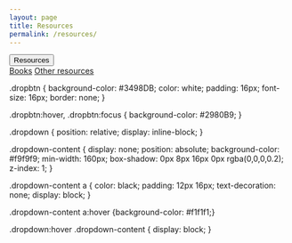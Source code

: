 ```yaml
---
layout: page
title: Resources
permalink: /resources/
---
```


<nav class="dropdown">
  <button class="dropbtn">Resources</button>
  <div class="dropdown-content">
    <a href="#">Books</a>
    <a href="#">Other resources</a>
    </div>
</nav>


.dropbtn {
  background-color: #3498DB;
  color: white;
  padding: 16px;
  font-size: 16px;
  border: none;
}

.dropbtn:hover, .dropbtn:focus {
  background-color: #2980B9;
}


.dropdown {
  position: relative;
  display: inline-block;
}


.dropdown-content {
  display: none;
  position: absolute;
  background-color: #f9f9f9;
  min-width: 160px;
  box-shadow: 0px 8px 16px 0px rgba(0,0,0,0.2);
  z-index: 1;
}


.dropdown-content a {
  color: black;
  padding: 12px 16px;
  text-decoration: none;
  display: block;
}


.dropdown-content a:hover {background-color: #f1f1f1;}


.dropdown:hover .dropdown-content {
  display: block;
}
